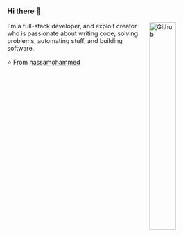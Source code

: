 ### Hi there 👋

<img width="35%" align="right" alt="Github" src="https://avatars.githubusercontent.com/u/64049917?v=4" />

I'm a full-stack developer, and exploit creator who is passionate about writing code, solving problems, automating stuff, and building software.

⭐️ From [hassamohammed](https://github.com/hassamohammed)
